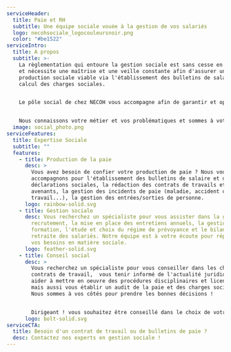 ```yaml
---
serviceHeader:
  title: Paie et RH
  subtitle: Une équipe sociale vouée à la gestion de vos salariés
  logo: necohsociale_logocouleursnoir.png
  color: "#be1522"
serviceIntro:
  title: A propos
  subtitle: >-
    La règlementation qui entoure la gestion sociale est sans cesse en évolution
    et nécessite une maîtrise et une veille constante afin d'assurer une
    production sociale viable via l'établissement des bulletins de salaire et le
    calcul des charges sociales.


    Le pôle social de chez NECOH vous accompagne afin de garantir et optimiser la gestion de votre personnel. Nous vous apportons et mettons à disposition notre expertise en matière de production sociale et de conseil en ressources humaines.


    Nous connaissons votre métier et vos problématiques et sommes à votre écoute pour vous accompagner.
  image: social_photo.png
serviceFeatures:
  title: Expertise Sociale
  subtitle: ""
  features:
    - title: Production de la paie
      desc: >
        Vous avez besoin de confier votre production de paie ? Nous vous
        accompagnons pour l'établissement des bulletins de salaire et des
        déclarations sociales, la rédaction des contrats de travails et
        avenants, la gestion des incidents de paie (maladie, accident du
        travail...), la gestion des entrées/sorties de personne.
      logo: rainbow-solid.svg
    - title: Gestion sociale
      desc: Vous recherchez un spécialiste pour vous assister dans la gestion du
        recrutement, la mise en place des entretiens annuels, la gestion de la
        formation, l'étude et choix du régime de prévoyance et le bilan de
        retraite des salariés. Notre équipe est à votre écoute pour répondre à
        vos besoins en matière sociale.
      logo: feather-solid.svg
    - title: Conseil social
      desc: >
        Vous recherchez un spécialiste pour vous conseiller dans les choix de
        contrats de travail,  vous tenir informé de l'actualité juridique,  vous
        aider à mettre en oeuvre des procédures disciplinaires et licenciements
        mais aussi vous établir un audit de la paie et des charges sociales.
        Nous sommes à vos côtés pour prendre les bonnes décisions !


        Dirigeant ! vous souhaitez être conseillé dans le choix de votre système de rémunération, bilan prévoyance et retraite. Notre équipe de spécialiste est également là pour accompagner !
      logo: bolt-solid.svg
serviceCTA:
  title: Besoin d'un contrat de travail ou de bulletins de paie ?
  desc: Contactez nos experts en gestion sociale !
---
```

